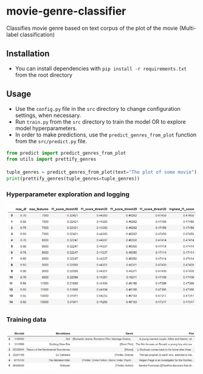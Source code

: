 # movie-genre-classifier
Classifies movie genre based on text corpus of the plot of the movie (Multi-label classification)

## Installation
- You can install dependencies with `pip install -r requirements.txt` from the root directory

## Usage
- Use the `config.py` file in the `src` directory to change configuration settings, when necessary.
- Run `train.py` from the `src` directory to train the model OR to explore model hyperparameters.
- In order to make predictions, use the `predict_genres_from_plot` function from the `src/predict.py` file.
```python
from predict import predict_genres_from_plot
from utils import prettify_genres

tuple_genres = predict_genres_from_plot(text="The plot of some movie") # Returns tuple of possible genre/s
print(prettify_genres(tuple_genres=tuple_genres))
```

### Hyperparameter exploration and logging
![Hyperparameter exploration and logging](images/hyperparam_runs.jpeg)

### Training data
![Training data](images/training_data.jpeg)
